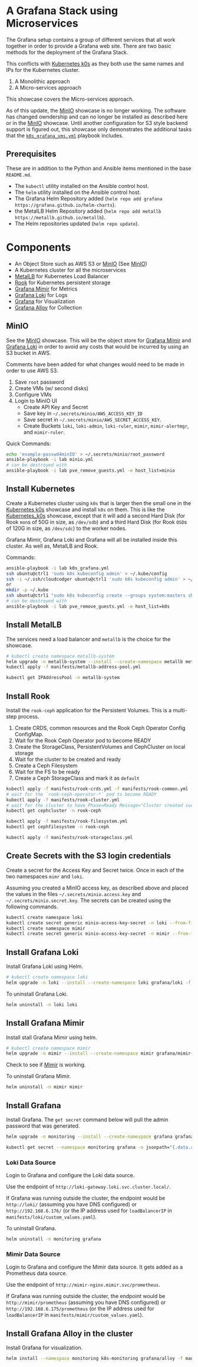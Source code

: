 # A Grafana Stack using Microservices

The Grafana setup contains a group of different services that all work together in order to provide a Grafana web site. There are two basic methods for the deployment of the Grafana Stack.

This conflicts with [Kubernetes k0s](Kubernetes_k0s.md) as they both use the same names and IPs for the Kubernetes cluster.

1. A Monolithic approach
2. A Micro-services approach

This showcase covers the Micro-services approach.

As of this update, the [MinIO](#minio) showcase is no longer working. The software has changed owndership and can no longer be installed as described here or in the [MinIO](MinIO.md) showcase. Until another configuration for S3 style backend support is figured out, this showcase only demonstrates the additional tasks that the [`k0s_grafana_vms.yml`](#install-kubernetes) playbook includes.

## Prerequisites

These are in addition to the Python and Ansible items mentioned in the base `README.md`.

- The `kubectl` utility installed on the Ansible control host.
- The `helm` utility installed on the Ansible control host.
- The Grafana Helm Repository added (`helm repo add grafana https://grafana.github.io/helm-charts`).
- the MetalLB Helm Repository added (`helm repo add metallb https://metallb.github.io/metallb`).
- The Helm repositories updated (`helm repo update`).

# Components

- An Object Store such as AWS S3 or [MinIO](https://min.io/) (See [MinIO](MinIO.md))
- A Kubernetes cluster for all the microservices
- [MetalLB](https://metallb.io/) for Kubernetes Load Balancer
- [Rook](https://rook.io/) for Kubernetes persistent storage
- [Grafana Mimir](https://grafana.com/oss/mimir/) for Metrics
- [Grafana Loki](https://grafana.com/oss/loki/) for Logs
- [Grafana](https://grafana.com/grafana/) for Visualization
- [Grafana Alloy](https://grafana.com/docs/alloy/latest/) for Collection

## MinIO

See the [MinIO](MinIO.md) showcase. This will be the object store for [Grafana Mimir](https://grafana.com/oss/mimir/) and [Grafana Loki](https://grafana.com/oss/loki/) in order to avoid any costs that would be incurred by using an S3 bucket in AWS.

Comments have been added for what changes would need to be made in order to use AWS S3.

1. Save `root` password
2. Create VMs (w/ second disks)
3. Configure VMs
4. Login to MinIO UI
    - Create API Key and Secret
    - Save key in `~/.secrets/minio/AWS_ACCESS_KEY_ID`
    - Save secret in `~/.secrets/minio/AWS_SECRET_ACCESS_KEY`.
    - Create Buckets `loki`, `loki-admin`, `loki-ruler`, `mimir`, `mimir-alertmgr`, and `mimir-ruler`.

Quick Commands:

```bash
echo 'example-passwd4minIO' > ~/.secrets/minio/root_password
ansible-playbook -i lab minio.yml
# can be destroyed with
ansible-playbook -i lab pve_remove_guests.yml -e host_list=minio
```

## Install Kubernetes

Create a Kubernetes cluster using `k0s` that is larger then the small one in the [Kubernetes k0s](Kubernetes_k0s.md) showcase and install `k0s` on them. This is like the [Kubernetes_k0s](docs/Kubernetes_k0s.md) showcase, except that it will add a second Hard Disk (for Rook `mon`s of 50G in size, as `/dev/sdb`) and a third Hard Disk (for Rook `OSD`s of 120G in size, as `/dev/sdc`) to the worker nodes.

Grafana Mimir, Grafana Loki and Grafana will all be installed inside this cluster. As well as, MetalLB and Rook.

Commands:

```bash
ansible-playbook -i lab k0s_grafana.yml
ssh ubuntu@ctrl1 'sudo k0s kubeconfig admin' > ~/.kube/config
ssh -i ~/.ssh/cloudcodger ubuntu@ctrl1 'sudo k0s kubeconfig admin' > ~/.kube/config
or
mkdir -p ~/.kube
ssh ubuntu@ctrl1 "sudo k0s kubeconfig create --groups system:masters showcase" > ~/.kube/config
# can be destroyed with
ansible-playbook -i lab pve_remove_guests.yml -e host_list=k0s
```

## Install MetalLB

The services need a load balancer and `metallb` is the choice for the showcase.

```bash
# kubectl create namespace metallb-system
helm upgrade -n metallb-system --install --create-namespace metallb metallb/metallb
kubectl apply -f manifests/metallb-address-pool.yml

kubectl get IPAddressPool -n metallb-system
```

## Install Rook

Install the `rook-ceph` application for the Persistent Volumes. This is a multi-step process.

1. Create CRDS, common resources and the Rook Ceph Operator Config ConfigMap.
2. Wait for the Rook Ceph Operator pod to become READY
3. Create the StorageClass, PersistentVolumes and CephCluster on local storage
4. Wait for the cluster to be created and ready
5. Create a Ceph Filesystem
6. Wait for the FS to be ready
7. Create a Ceph StorageClass and mark it as `default`

```bash
kubectl apply -f manifests/rook-crds.yml -f manifests/rook-common.yml -f manifests/rook-operator.yml
# wait for the `rook-ceph-operator-*` pod to become READY
kubectl apply -f manifests/rook-cluster.yml
# wait for the cluster to have Phase=Ready Message="Cluster created successfully" and Health=HEALTH_OK
kubectl get cephcluster -n rook-ceph

kubectl apply -f manifests/rook-filesystem.yml
kubectl get cephfilesystem -n rook-ceph

kubectl apply -f manifests/rook-storageclass.yml
```

## Create Secrets with the S3 login credentials

Create a secret for the Access Key and Secret twice. Once in each of the two namespaces `mimr` and `loki`.

Assuming you created a MinIO access key, as described above and placed the values in the files `~/.secrets/minio.access.key` and `~/.secrets/minio.secret.key`. The secrets can be created using the following commands.

```bash
kubectl create namespace loki
kubectl create secret generic minio-access-key-secret -n loki --from-file=${HOME}/.secrets/minio
kubectl create namespace mimir
kubectl create secret generic minio-access-key-secret -n mimir --from-file=${HOME}/.secrets/minio
```

## Install Grafana Loki

Install Grafana Loki using Helm.

```bash
# kubectl create namespace loki
helm upgrade -n loki --install --create-namespace loki grafana/loki -f manifests/loki-custom-values.yml
```

To uninstall Grafana Loki.

```bash
helm uninstall -n loki loki
```

## Install Grafana Mimir

Install stall Grafana Mimir using helm.

```bash
# kubectl create namespace mimir
helm upgrade -n mimir --install --create-namespace mimir grafana/mimir-distributed -f manifests/mimir-custom-values.yml
```

Check to see if [Mimir](http://mimir/prometheus/api/v1/labels) is working.

To uninstall Grafana Mimir.

```bash
helm uninstall -n mimir mimir
```

## Install Grafana

Install Grafana. The `get secret` command below will pull the admin password that was generated.

```bash
helm upgrade -n monitoring --install --create-namespace grafana grafana/grafana -f manifests/grafana-custom-values.yml

kubectl get secret --namespace monitoring grafana -o jsonpath="{.data.admin-password}" | base64 --decode ; echo
```

### Loki Data Source

Login to Grafana and configure the Loki data source.

Use the endpoint of `http://loki-gateway.loki.svc.cluster.local/`.

If Grafana was running outside the cluster, the endpoint would be `http://loki/` (assuming you have DNS configured) or `http://192.168.6.176/` (or the IP address used for `loadBalancerIP` in `manifests/loki/custom_values.yaml`).

To uninstall Grafana.

```bash
helm uninstall -n monitoring grafana
```

### Mimir Data Source

Login to Grafana and configure the Mimir data source. It gets added as a Prometheus data source.

Use the endpoint of `http://mimir-nginx.mimir.svc/prometheus`.

If Grafana was running outside the cluster, the endpoint would be `http://mimir/prometheus` (assuming you have DNS configured) or `http://192.168.6.175/prometheus` (or the IP address used for `loadBalancerIP` in `manifests/mimir/custom_values.yaml`).

## Install Grafana Alloy in the cluster

Install Grafana for visualization.

```bash
helm install --namespace monitoring k8s-monitoring grafana/alloy -f manifests/k8s-monitoring-custom-values.yml
```
